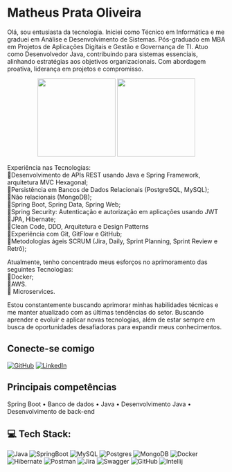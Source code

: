 # Matheus Prata Oliveira

Olá, sou entusiasta da tecnologia. Iniciei como Técnico em Informática e me graduei em Análise e Desenvolvimento de Sistemas. Pós-graduado em MBA em Projetos de Aplicações Digitais e Gestão e Governança de TI. Atuo como Desenvolvedor Java, contribuindo para sistemas essenciais, alinhando estratégias aos objetivos organizacionais. Com abordagem proativa, liderança em projetos e compromisso.

<div align="center">
<img height="180em"src="https://github-readme-stats.vercel.app/api?username=matheusprata&theme=midnight-purple">
<img height="180em"src="https://github-readme-stats.vercel.app/api/top-langs/?username=matheusprata&layout=compact&theme=midnight-purple">
</div>
<!-- ![GitHub_Stats](https://github-readme-stats.vercel.app/api?username=matheusprata&theme=midnight-purple) -->
<!-- ![Linguagens_mais_usadas_GitHub](https://github-readme-stats.vercel.app/api/top-langs/?username=matheusprata&theme=midnight-purple) -->


Experiência nas Tecnologias: </br>
 💠Desenvolvimento de APIs REST usando Java e Spring Framework, arquitetura MVC Hexagonal; </br>
 💠Persistência em Bancos de Dados Relacionais (PostgreSQL, MySQL); </br>
 💠Não relacionais (MongoDB); </br>
 💠Spring Boot, Spring Data, Spring Web; </br>
 💠Spring Security: Autenticação e autorização em aplicações usando JWT </br>
 💠JPA, Hibernate; </br>
 💠Clean Code, DDD, Arquitetura e Design Patterns </br>
 💠Experiência com Git, GitFlow e GitHub; </br>
 💠Metodologias ágeis SCRUM (Jira, Daily, Sprint Planning, Sprint Review e Retrô); </br>
 
Atualmente, tenho concentrado meus esforços no aprimoramento das seguintes Tecnologias: </br>
 💠Docker; </br>
 💠AWS. </br>
 💠 Microservices. </br>

Estou constantemente buscando aprimorar minhas habilidades técnicas e me manter atualizado com as últimas tendências do setor. Buscando aprender e evoluir e aplicar novas tecnologias, além de estar sempre em busca de oportunidades desafiadoras para expandir meus conhecimentos.

## Conecte-se comigo

[![GitHub](https://img.shields.io/badge/GitHub-000?style=for-the-badge&logo=github&logoColor=30A3DC)](https://github.com/matheusprata)
[![LinkedIn](https://img.shields.io/badge/-LinkedIn-000?style=for-the-badge&logo=linkedin&logoColor=30A3DC)](https://www.linkedin.com/in/matheus-prata-oliveira-6b5a30177/)

## Principais competências
Spring Boot • Banco de dados • Java • Desenvolvimento Java • Desenvolvimento de back-end

## 💻 Tech Stack:
![Java](https://img.shields.io/badge/java-%23ED8B00.svg?style=for-the-badge&logo=java&logoColor=white) ![SpringBoot](https://img.shields.io/badge/Spring-6DB33F?style=for-the-badge&logo=spring&logoColor=white) ![MySQL](https://img.shields.io/badge/mysql-%2300f.svg?style=for-the-badge&logo=mysql&logoColor=white) ![Postgres](https://img.shields.io/badge/postgres-%23316192.svg?style=for-the-badge&logo=postgresql&logoColor=white) ![MongoDB](https://img.shields.io/badge/MongoDB-%234ea94b.svg?style=for-the-badge&logo=mongodb&logoColor=white) ![Docker](https://img.shields.io/badge/docker-%230db7ed.svg?style=for-the-badge&logo=docker&logoColor=white) ![Hibernate](https://img.shields.io/badge/Hibernate-59666C?style=for-the-badge&logo=Hibernate&logoColor=white) ![Postman](https://img.shields.io/badge/Postman-FF6C37?style=for-the-badge&logo=postman&logoColor=white) ![Jira](https://img.shields.io/badge/jira-%230A0FFF.svg?style=for-the-badge&logo=jira&logoColor=white) ![Swagger](https://img.shields.io/badge/-Swagger-%23Clojure?style=for-the-badge&logo=swagger&logoColor=white) ![GitHub](https://img.shields.io/badge/GitHub-100000?style=for-the-badge&logo=github&logoColor=white) ![Intellij](https://img.shields.io/badge/IntelliJ_IDEA-000000.svg?style=for-the-badge&logo=intellij-idea&logoColor=white)
